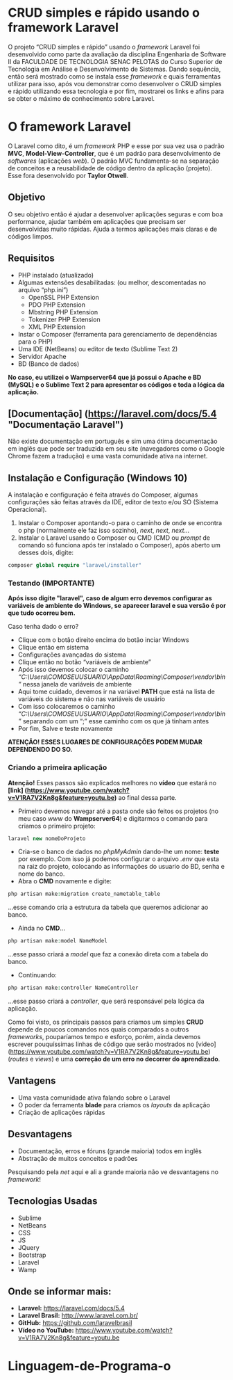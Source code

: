 # CRUD simples e rápido usando o framework Laravel

O projeto “CRUD simples e rápido” usando o *framework* Laravel foi desenvolvido como parte da avaliação da disciplina Engenharia de Software II da 
FACULDADE DE TECNOLOGIA SENAC PELOTAS do Curso Superior de Tecnologia em Análise e Desenvolvimento de Sistemas. Dando sequência, 
então será mostrado como se instala esse *framework* e quais ferramentas utilizar para isso, após vou demonstrar como desenvolver o CRUD simples e 
rápido utilizando essa tecnologia e por fim, mostrarei os links e afins para se obter o máximo de conhecimento sobre Laravel.

# O framework Laravel

O Laravel como dito, é um *framework* PHP e esse por sua vez usa o padrão **MVC**, **Model-View-Controller**, 
que é um padrão para desenvolvimento de *softwares* (aplicações *web*). 
O padrão MVC fundamenta-se na separação de conceitos e a reusabilidade de código dentro da aplicação (projeto). Esse fora desenvolvido por **Taylor Otwell**.

## Objetivo

O seu objetivo então é ajudar a desenvolver aplicações seguras e com boa performance, 
ajudar também em aplicações que precisam ser desenvolvidas muito rápidas. Ajuda a termos aplicações mais claras e de códigos limpos.

## Requisitos

* PHP instalado (atualizado)
* Algumas extensões desabilitadas: (ou melhor, descomentadas no arquivo “php.ini”)
    * OpenSSL PHP Extension
    * PDO PHP Extension
    * Mbstring PHP Extension
    * Tokenizer PHP Extension
    * XML PHP Extension
* Instar o Composer (ferramenta para gerenciamento de dependências para o PHP)
* Uma IDE (NetBeans) ou editor de texto (Sublime Text 2)
* Servidor Apache
* BD (Banco de dados)

**No caso, eu utilizei o Wampserver64 que já possui o Apache e BD (MySQL) e o Sublime Text 2 para apresentar os códigos e toda a lógica da aplicação.**

## [Documentação] (https://laravel.com/docs/5.4 "Documentação Laravel")

Não existe documentação em português e sim uma ótima documentação em inglês que pode ser 
traduzida em seu site (navegadores como o Google Chrome fazem a tradução) e uma vasta comunidade ativa na internet.

## Instalação e Configuração (Windows 10)

A instalação e configuração é feita através do Composer, algumas configurações são feitas através da IDE, editor de texto e/ou SO (Sistema Operacional).

1. Instalar o Composer apontando-o para o caminho de onde se encontra o php (normalmente ele faz isso sozinho), *next*, *next*, *next*…
2. Instalar o Laravel usando o Composer ou CMD (CMD ou *prompt* de comando só funciona após ter instalado o Composer), após aberto um desses dois, digite:

```php
composer global require "laravel/installer"
```

### Testando (IMPORTANTE)

**Após isso digite "laravel", caso de algum erro devemos configurar as variáveis de ambiente do Windows, se aparecer laravel e sua versão é por que tudo ocorreu bem.**

Caso tenha dado o erro?

* Clique com o botão direito encima do botão inciar Windows
* Clique então em sistema
* Configurações avançadas do sistema
* Clique então no botão “variáveis de ambiente”
* Após isso devemos colocar o caminho *“C:\Users\COMOSEUUSUARIO\AppData\Roaming\Composer\vendor\bin”* nessa janela de variáveis de ambiente
* Aqui tome cuidado, devemos ir na variável **PATH** que está na lista de variáveis do sistema e não nas variáveis de usuário
* Com isso colocaremos o caminho *“C:\Users\COMOSEUUSUARIO\AppData\Roaming\Composer\vendor\bin”* separando com um “;” esse caminho com os que já tinham antes
* Por fim, Salve e teste novamente

**ATENÇÃO! ESSES LUGARES DE CONFIGURAÇÕES PODEM MUDAR DEPENDENDO DO SO.**

### Criando a primeira aplicação

**Atenção!** Esses passos são explicados melhores no **vídeo** que estará no **[link] (https://www.youtube.com/watch?v=V1RA7V2Kn8g&feature=youtu.be)** ao final dessa parte.

* Primeiro devemos navegar até a pasta onde são feitos os projetos (no meu caso *www* do **Wampserver64**) e digitarmos o comando para criamos o primeiro projeto:

```php
laravel new nomeDoProjeto
```

* Cria-se o banco de dados no *phpMyAdmin* dando-lhe um nome: **teste** por exemplo. Com isso já podemos configurar o arquivo *.env* que esta na raiz do projeto, colocando as informações do usuario do BD, senha e nome do banco.
* Abra o **CMD** novamente e digite:

```php
php artisan make:migration create_nametable_table
```
…esse comando cria a estrutura da tabela que queremos adicionar ao banco.

* Ainda no **CMD**…

```php
php artisan make:model NameModel
```

...esse passo criará a *model* que faz a conexão direta com a tabela do banco.

* Continuando:

```php
php artisan make:controller NameController
```

...esse passo criará a *controller*, que será responsável pela lógica da aplicação.

Como foi visto, os principais passos para criamos um simples **CRUD** depende de poucos comandos nos quais comparados 
a outros *frameworks*, pouparíamos tempo e esforço, porém, ainda devemos escrever pouquíssimas linhas de código que serão mostrados no [vídeo] (https://www.youtube.com/watch?v=V1RA7V2Kn8g&feature=youtu.be) (*routes* e *views*) e uma **correção de um erro no decorrer do aprendizado**.

## Vantagens 

* Uma vasta comunidade ativa falando sobre o Laravel
* O poder da ferramenta **blade** para criamos os *layouts* da aplicação
* Criação de aplicações rápidas

## Desvantagens 

* Documentação, erros e fóruns (grande maioria) todos em inglês 
* Abstração de muitos conceitos e padrões

Pesquisando pela *net* aqui e ali a grande maioria não ve desvantagens no *framework*!

## Tecnologias Usadas

* Sublime
* NetBeans
* CSS
* JS
* JQuery
* Bootstrap
* Laravel
* Wamp

## Onde se informar mais:

* **Laravel:** <https://laravel.com/docs/5.4>
* **Laravel Brasil:** <http://www.laravel.com.br/>
* **GitHub:** <https://github.com/laravelbrasil>
* **Vídeo no YouTube:** <https://www.youtube.com/watch?v=V1RA7V2Kn8g&feature=youtu.be>

# Linguagem-de-Programa-o
